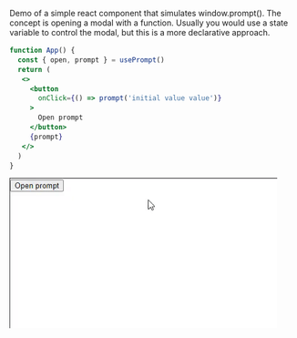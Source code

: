 Demo of a simple react component that simulates window.prompt(). The concept is opening a modal with a function. Usually you would use a state variable to control the modal, but this is a more declarative approach.

```jsx
function App() {
  const { open, prompt } = usePrompt()
  return (
   <>
     <button
       onClick={() => prompt('initial value value')}
     >
       Open prompt
     </button>
     {prompt}
   </>
  )
}
```


![screenshot](./screenshot.gif)